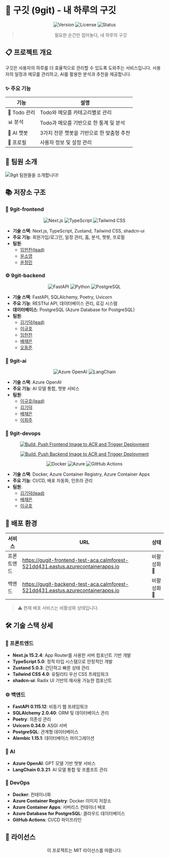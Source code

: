 # 🎯 구깃 (9git) - 내 하루의 구깃

<div align="center">

![Version](https://img.shields.io/badge/version-0.1.0-blue.svg)
![License](https://img.shields.io/badge/license-MIT-green.svg)
![Status](https://img.shields.io/badge/status-Inactive-red.svg)

> 필요한 순간만 접어놓다, 내 하루의 구깃

</div>

## 📋 프로젝트 개요

구깃은 사용자의 하루를 더 효율적으로 관리할 수 있도록 도와주는 서비스입니다. 사용자의 일정과 메모를 관리하고, AI를 활용한 분석과 추천을 제공합니다.

### ✨ 주요 기능

| 기능 | 설명 |
|------|------|
| 📅 Todo 관리 | Todo와 메모를 카테고리별로 관리 |
| 📊 분석 | Todo과 메모를 기반으로 한 통계 및 분석 |
| 🤖 AI 챗봇 | 3가지 전문 챗봇을 기반으로 한 맞춤형 추천 |
| 👤 프로필 | 사용자 정보 및 설정 관리 |

## 👥 팀원 소개

![9git 팀원들을 소개합니다!](https://github.com/user-attachments/assets/a1f5f257-1327-4215-9940-88c606301d87)

## 📚 저장소 구조

### 🎨 9git-frontend

<div align="center">

![Next.js](https://img.shields.io/badge/Next.js-15.2.4-black?logo=next.js)
![TypeScript](https://img.shields.io/badge/TypeScript-5.0-blue?logo=typescript)
![Tailwind CSS](https://img.shields.io/badge/Tailwind_CSS-4.0-38B2AC?logo=tailwind-css)

</div>

- **기술 스택**: Next.js, TypeScript, Zustand, Tailwind CSS, shadcn-ui
- **주요 기능**: 회원가입/로그인, 일정 관리, 홈, 분석, 챗봇, 프로필
- **팀원**: 
  - [임헌찬(lead)](https://github.com/trivialcoding6)
  - [윤소영](https://github.com/Yoonsoyoung02)
  - [윤정민](https://github.com/Kristyn-Yoon)

### ⚙️ 9git-backend

<div align="center">

![FastAPI](https://img.shields.io/badge/FastAPI-0.115.12-009688?logo=fastapi)
![Python](https://img.shields.io/badge/Python-3.12-blue?logo=python)
![PostgreSQL](https://img.shields.io/badge/PostgreSQL-15-336791?logo=postgresql)

</div>

- **기술 스택**: FastAPI, SQLAlchemy, Poetry, Uvicorn
- **주요 기능**: RESTful API, 데이터베이스 관리, 로깅 시스템
- **데이터베이스**: PostgreSQL (Azure Database for PostgreSQL)
- **팀원**: 
  - [김기덕(lead)](https://github.com/GideokKim)
  - [이규호](https://github.com/codingorijazz)
  - [임헌찬](https://github.com/trivialcoding6)
  - [배채은](https://github.com/chaeengg)
  - [오동준](https://github.com/Ryan-OH)

### 🤖 9git-ai

<div align="center">

![Azure OpenAI](https://img.shields.io/badge/Azure_OpenAI-GPT4-0078D4?logo=microsoft-azure)
![LangChain](https://img.shields.io/badge/LangChain-0.3.21-red)

</div>

- **기술 스택**: Azure OpenAI
- **주요 기능**: AI 모델 통합, 챗봇 서비스
- **팀원**: 
  - [이규호(lead)](https://github.com/codingorijazz)
  - [김기덕](https://github.com/GideokKim)
  - [배채은](https://github.com/chaeengg)
  - [이희주](https://github.com/YiHeeJu)

### 🚀 9git-devops

<div align="center">

[![Build, Push Frontend Image to ACR and Trigger Deployment](https://github.com/9git9git/9git-frontend/actions/workflows/upload_docker_image_to_acr.yml/badge.svg)](https://github.com/9git9git/9git-frontend/actions/workflows/upload_docker_image_to_acr.yml)

[![Build, Push Backend Image to ACR and Trigger Deployment](https://github.com/9git9git/9git-backend/actions/workflows/upload_docker_image_to_acr.yml/badge.svg)](https://github.com/9git9git/9git-backend/actions/workflows/upload_docker_image_to_acr.yml)

![Docker](https://img.shields.io/badge/Docker-24.0-2496ED?logo=docker)
![Azure](https://img.shields.io/badge/Azure-Container_Apps-0078D4?logo=microsoft-azure)
![GitHub Actions](https://img.shields.io/badge/GitHub_Actions-3.0-2088FF?logo=github-actions)

</div>

- **기술 스택**: Docker, Azure Container Registry, Azure Container Apps
- **주요 기능**: CI/CD, 배포 자동화, 인프라 관리
- **팀원**: 
  - [김기덕(lead)](https://github.com/GideokKim)
  - [배채은](https://github.com/chaeengg)
  - [이규호](https://github.com/codingorijazz)

## 🚀 배포 환경

| 서비스 | URL | 상태 |
|--------|-----|------|
| 프론트엔드 | https://gugit-frontend-test-aca.calmforest-521dd431.eastus.azurecontainerapps.io | 비활성화 🔴 |
| 백엔드 | https://gugit-backend-test-aca.calmforest-521dd431.eastus.azurecontainerapps.io | 비활성화 🔴 |

> ⚠️ 현재 배포 서비스는 비활성화 상태입니다.

## 🛠️ 기술 스택 상세

### 🎨 프론트엔드

- **Next.js 15.2.4**: App Router를 사용한 서버 컴포넌트 기반 개발
- **TypeScript 5.0**: 정적 타입 시스템으로 안정적인 개발
- **Zustand 5.0.3**: 간단하고 빠른 상태 관리
- **Tailwind CSS 4.0**: 유틸리티 우선 CSS 프레임워크
- **shadcn-ui**: Radix UI 기반의 재사용 가능한 컴포넌트

### ⚙️ 백엔드

- **FastAPI 0.115.12**: 비동기 웹 프레임워크
- **SQLAlchemy 2.0.40**: ORM 및 데이터베이스 관리
- **Poetry**: 의존성 관리
- **Uvicorn 0.34.0**: ASGI 서버
- **PostgreSQL**: 관계형 데이터베이스
- **Alembic 1.15.1**: 데이터베이스 마이그레이션

### 🤖 AI

- **Azure OpenAI**: GPT 모델 기반 챗봇 서비스
- **LangChain 0.3.21**: AI 모델 통합 및 프롬프트 관리

### 🚀 DevOps

- **Docker**: 컨테이너화
- **Azure Container Registry**: Docker 이미지 저장소
- **Azure Container Apps**: 서버리스 컨테이너 배포
- **Azure Database for PostgreSQL**: 클라우드 데이터베이스
- **GitHub Actions**: CI/CD 파이프라인

## 📄 라이선스

<div align="center">

이 프로젝트는 MIT 라이선스를 따릅니다.

</div> 
